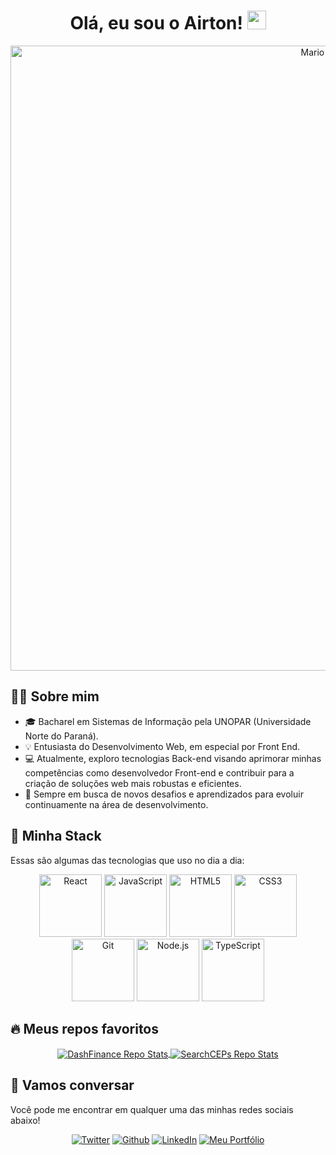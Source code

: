 <h1 align="center">Olá, eu sou o Airton! <img src="https://media.giphy.com/media/hvRJCLFzcasrR4ia7z/giphy.gif" width="30px"></h1>
<p align="center">
  <img src="https://i.imgur.com/1ZvVkDc.gif" alt="Mario coding" width="1000">
</p>

## 👨‍💻 Sobre mim

 - 🎓 Bacharel em Sistemas de Informação pela UNOPAR (Universidade Norte do Paraná).
- 💡 Entusiasta do Desenvolvimento Web, em especial por Front End.
- 💻 Atualmente, exploro tecnologias Back-end visando aprimorar minhas competências como desenvolvedor Front-end e contribuir para a criação de soluções web mais robustas e eficientes.
- 🚀 Sempre em busca de novos desafios e aprendizados para evoluir continuamente na área de desenvolvimento.

## 🔮 Minha Stack
Essas são algumas das tecnologias que uso no dia a dia:

<div align="center">
 <img src="https://media4.giphy.com/media/v1.Y2lkPTc5MGI3NjExdW51eXU2bjV3anB1M2djYnAwY3J0YTMwcHE2a3hjZjk5ZTg5ZWg1aiZlcD12MV9pbnRlcm5hbF9naWZfYnlfaWQmY3Q9cw/XAxylRMCdpbEWUAvr8/giphy.gif" width="100" alt="React">
 <img src="https://media0.giphy.com/media/v1.Y2lkPTc5MGI3NjExOHF6ZDB3b2I2MHNqbzFkMXplamU0N2hicTVsaXRsZnJucjk1NHE1ciZlcD12MV9pbnRlcm5hbF9naWZfYnlfaWQmY3Q9cw/fsEaZldNC8A1PJ3mwp/giphy.gif" width="100" alt="JavaScript">
 <img src="https://media3.giphy.com/media/ln7z2eWriiQAllfVcn/200w.webp" width="100" alt="HTML5">
 <img src="https://media3.giphy.com/media/v1.Y2lkPTc5MGI3NjExbmUxNTNuNjAxM2hka3ZuMmthdnFtM3p6d3VtcWhldGoyYnF0a2ljcyZlcD12MV9pbnRlcm5hbF9naWZfYnlfaWQmY3Q9cw/kdFc8fubgS31b8DsVu/giphy.gif" width="100" alt="CSS3">
 <img src="https://i.giphy.com/media/eNAsjO55tPbgaor7ma/200w.webp" width="100" alt="Git">
 <img src="https://i.giphy.com/media/KzJkzjggfGN5Py6nkT/200.webp" width="100" alt="Node.js">
 <img src="https://i.giphy.com/media/IdyAQJVN2kVPNUrojM/200.webp" width="100" alt="TypeScript">
</div>

## 🔥 Meus repos favoritos

<div align="center">
 <a href="https://github.com/airtonsena10/dashfinance">
  <img align="center" src="https://github-readme-stats.vercel.app/api/pin/?username=airtonsena10&repo=dashfinance&theme=react&hide_border=true" alt="DashFinance Repo Stats"/>
</a>
<a href="https://github.com/airtonsena10/seachceps">
  <img align="center" src="https://github-readme-stats.vercel.app/api/pin/?username=airtonsena10&repo=seachceps&theme=react&hide_border=true" alt="SearchCEPs Repo Stats"/>
</a>
</div>

## :speech_balloon: Vamos conversar

Você pode me encontrar em qualquer uma das minhas redes sociais abaixo!

<div align="center">
  <a href="https://twitter.com/airtonsvd" target="_blank"><img src="https://img.shields.io/badge/Twitter-2CA5E0?style=for-the-badge&logo=twitter&logoColor=white" alt="Twitter"></a>
  <a href="https://github.com/airtonsena10" target="_blank"><img src="https://img.shields.io/badge/-Github-%23333?style=for-the-badge&logo=github&logoColor=white" alt="Github"></a>
  <a href="https://www.linkedin.com/in/airtonsena" target="_blank"><img src="https://img.shields.io/badge/-Linkedin-%23E4405F?style=for-the-badge&logo=linkedin&logoColor=white" alt="LinkedIn"></a>
  <a href="https://airtonjs.dev/" target="_blank"><img src="https://img.shields.io/badge/Portfólio-Meu%20Site-blue?style=for-the-badge&logo=google-chrome&logoColor=white" alt="Meu Portfólio"></a>
</div>
